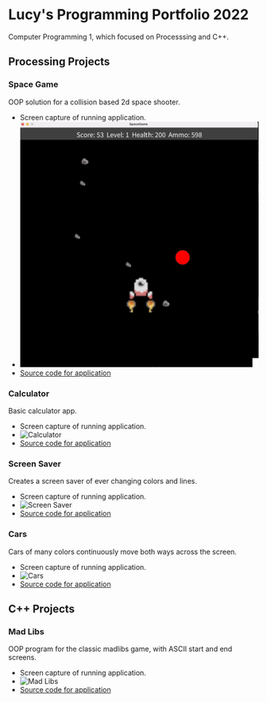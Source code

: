 # Lucy's Programming Portfolio 2022
Computer Programming 1, which focused on Processsing and C++. 

## Processing Projects

### Space Game
OOP solution for a collision based 2d space shooter.
* Screen capture of running application.
* ![SpaceGame](https://github.com/lucystarks/Lportfolio/blob/gh-pages/SGImage/SGImage.png?raw=true)
* [Source code for application](https://github.com/lucystarks/Lportfolio/blob/gh-pages/SRC/SpaceGame.zip)

### Calculator
Basic calculator app.
* Screen capture of running application.
* ![Calculator](https://user-images.githubusercontent.com/89112469/170097041-6f22a8c1-cf8f-4df8-850e-e8813a8da1ca.png)
* [Source code for application](https://github.com/lucystarks/Lportfolio/files/8764982/calculator_2.zip)

### Screen Saver
Creates a screen saver of ever changing colors and lines. 
* Screen capture of running application.
* ![Screen Saver](https://user-images.githubusercontent.com/89112469/170097678-9a993b82-968b-4cb9-aec1-b2ac16ac5e06.png)
* [Source code for application](https://github.com/lucystarks/Lportfolio/files/8765003/ScreenSaver.pde.zip)

### Cars
Cars of many colors continuously move both ways across the screen.
* Screen capture of running application.
* ![Cars](https://user-images.githubusercontent.com/89112469/170101590-656e393d-6248-40a3-9f54-7881429f3b60.png)
* [Source code for application](https://github.com/lucystarks/Lportfolio/files/8765139/Cars.zip)

## C++ Projects

### Mad Libs
OOP program for the classic madlibs game, with ASCII start and end screens.
* Screen capture of running application.
* ![Mad Libs](https://user-images.githubusercontent.com/89112469/170540068-7ce6cbb3-e6ba-42c8-811f-aae352858182.png)
* [Source code for application](https://github.com/lucystarks/Lportfolio/files/8780814/MadLibs.3.zip)

